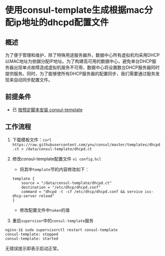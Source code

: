 # 使用consul-template生成根据mac分配ip地址的dhcpd配置文件

## 概述
为了便于管理和维护，除了特殊用途服务器外，数据中心所有虚拟机均采用DHCP以MAC地址为依据分配IP地址。为了构建高可用的数据中心，避免单台DHCP服务器出现单点故障造成虚拟机服务不可用，数据中心将设置数台DHCP服务器同时提供服务。同时，为了能够使所有DHCP服务器的配置同步，我们需要通过服务发现来自动同步配置文件。

## 前提条件
- 已 [按预定脚本安装 consul-template]()

## 工作流程

1.  下载模板文件：`curl https://raw.githubusercontent.com/ynu/consul/master/templates/dhcpd.ct > /data/consul-template/dhcpd.ct`
2. 修改consul-template配置文件
`vi config.hcl`

    - 将其中`template`节的内容修改如下：
    ```
    template {
        source = "/data/consul-template/dhcpd.ct"
        destination = "/etc/dhcp/dhcpd.conf"
        command = "dhcpd -t -cf /etc/dhcp/dhcpd.conf && service isc-dhcp-server reload"
    }
    ```

    - 修改配置文件中`token`的值

3. 重启`supervisor`中的`consul-template`服务
```
nginx-1$ sudo supervisorctl restart consul-template
consul-template: stopped
consul-template: started
```
无错误提示即表示启动正常。
